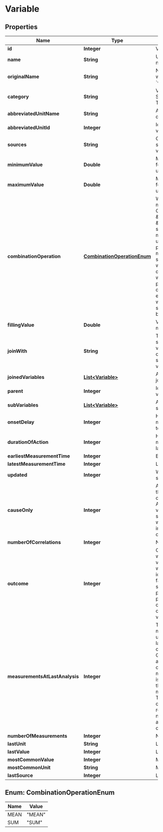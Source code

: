 
# Variable

## Properties
Name | Type | Description | Notes
------------ | ------------- | ------------- | -------------
**id** | **Integer** | Variable ID |  [optional]
**name** | **String** | User-defined variable display name. | 
**originalName** | **String** | Name used when the variable was originally created in the &#x60;variables&#x60; table. | 
**category** | **String** | Variable category like Mood, Sleep, Physical Activity, Treatment, Symptom, etc. | 
**abbreviatedUnitName** | **String** | Abbreviated name of the default unit for the variable | 
**abbreviatedUnitId** | **Integer** | Id of the default unit for the variable | 
**sources** | **String** | Comma-separated list of source names to limit variables to those sources | 
**minimumValue** | **Double** | Minimum reasonable value for this variable (uses default unit) | 
**maximumValue** | **Double** | Maximum reasonable value for this variable (uses default unit) | 
**combinationOperation** | [**CombinationOperationEnum**](#CombinationOperationEnum) | Way to aggregate measurements over time. Options are \&quot;MEAN\&quot; or \&quot;SUM\&quot;.  SUM should be used for things like minutes of exercise.  If you use MEAN for exercise, then a person might exercise more minutes in one day but add separate measurements that were smaller.  So when we are doing correlational analysis, we would think that the person exercised less that day even though they exercised more.  Conversely, we must use MEAN for things such as ratings which cannot be SUMMED. | 
**fillingValue** | **Double** | Value for replacing null measurements | 
**joinWith** | **String** | The Variable this Variable should be joined with. If the variable is joined with some other variable then it is not shown to user in the list of variables. | 
**joinedVariables** | [**List&lt;Variable&gt;**](Variable.md) | Array of Variables that are joined with this Variable | 
**parent** | **Integer** | Id of the parent variable if this variable has any parent | 
**subVariables** | [**List&lt;Variable&gt;**](Variable.md) | Array of Variables that are sub variables to this Variable | 
**onsetDelay** | **Integer** | How long it takes for a measurement in this variable to take effect | 
**durationOfAction** | **Integer** | How long the effect of a measurement in this variable lasts | 
**earliestMeasurementTime** | **Integer** | Earliest measurement time | 
**latestMeasurementTime** | **Integer** | Latest measurement time | 
**updated** | **Integer** | When this variable or its settings were last updated | 
**causeOnly** | **Integer** | A value of 1 indicates that this variable is generally a cause in a causal relationship.  An example of a causeOnly variable would be a variable such as Cloud Cover which would generally not be influenced by the behaviour of the user. | 
**numberOfCorrelations** | **Integer** | Number of correlations | 
**outcome** | **Integer** | Outcome variables (those with &#x60;outcome&#x60; &#x3D;&#x3D; 1) are variables for which a human would generally want to identify the influencing factors.  These include symptoms of illness, physique, mood, cognitive performance, etc.  Generally correlation calculations are only performed on outcome variables. | 
**measurementsAtLastAnalysis** | **Integer** | The number of measurements that a given user had for this variable the last time a correlation calculation was performed. Generally correlation values are only updated once the current number of measurements for a variable is more than 10% greater than the measurementsAtLastAnalysis.  This avoids a computationally-demanding recalculation when there&#39;s not enough new data to make a significant difference in the correlation. | 
**numberOfMeasurements** | **Integer** | Number of measurements | 
**lastUnit** | **String** | Last unit | 
**lastValue** | **Integer** | Last value | 
**mostCommonValue** | **Integer** | Most common value | 
**mostCommonUnit** | **String** | Most common unit | 
**lastSource** | **Integer** | Last source | 


<a name="CombinationOperationEnum"></a>
## Enum: CombinationOperationEnum
Name | Value
---- | -----
MEAN | &quot;MEAN&quot;
SUM | &quot;SUM&quot;



